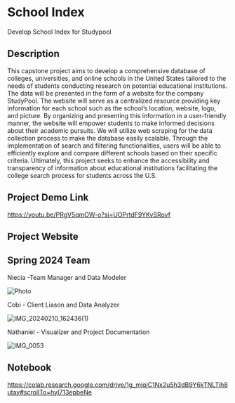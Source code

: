 # School Index
Develop School Index for Studypool

## Description 
This capstone project aims to develop a comprehensive database of colleges, universities, and online schools in the United States tailored to the needs of students conducting research on potential educational institutions. The data will be presented in the form of a website for the company StudyPool. The website will serve as a centralized resource providing key information for each school such as the school’s location, website, logo, and picture. By organizing and presenting this information in a user-friendly manner, the website will empower students to make informed decisions about their academic pursuits. We will utilize web scraping for the data collection process to make the database easily scalable. Through the implementation of search and filtering functionalities, users will be able to efficiently explore and compare different schools based on their specific criteria. Ultimately, this project seeks to enhance the accessibility and transparency of information about educational institutions facilitating the college search process for students across the U.S.

## Project Demo Link 
<https://youtu.be/PRgV5qmOW-o?si=UOPrtdF9YKvSRovf>
## Project Website 


## Spring 2024 Team
Niecia -Team Manager and Data Modeler 

![Photo](https://github.com/GGC-DSA/SchoolIndex/assets/125173695/2304a624-f74a-48bc-a0e5-099377ec9689)


Cobi - Client Liason and Data Analyzer 

![IMG_20240210_162436(1)](https://github.com/GGC-DSA/SchoolIndex/assets/125174228/9afd55c0-16f1-4de0-a388-8bad8ec0455d)


Nathaniel - Visualizer and Project Documentation

![IMG_0053](https://github.com/GGC-DSA/SchoolIndex/assets/144246936/7747f168-9c7f-452c-a961-3c237f644eef)



## Notebook
<https://colab.research.google.com/drive/1g_mjqjC1Nx2u5h3dB9Y6kTNLTih8utay#scrollTo=hyI713epbeNe>
